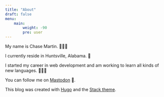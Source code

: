 ```yaml
---
title: "About"
draft: false
menu:
    main:
        weight: -90
        pre: user
---
```


My name is Chase Martin. 🙋🏻‍♂️

I currently reside in Huntsville, Alabama. 🚀

I started my career in web development and am working to learn all kinds of new languages. 👨🏻‍💻

You can follow me on [Mastodon](https://mastodon.social/@chasedmartin) 🐘.

This blog was created with [Hugo](https://gohugo.io/) and the [Stack theme](https://github.com/CaiJimmy/hugo-theme-stack).
